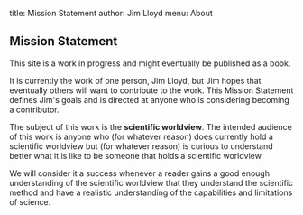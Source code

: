 title: Mission Statement
author: Jim Lloyd
menu: About

## Mission Statement 

This site is a work in progress and might eventually be published as a book. 

It is currently the work of one person, Jim Lloyd, but Jim hopes that eventually others will want to contribute to the work. This Mission Statement defines Jim's goals and is directed at anyone who is considering becoming a contributor.

The subject of this work is the **scientific worldview**. The intended audience of this work is anyone who (for whatever reason) does currently hold a scientific worldview but (for whatever reason) is curious to understand better what it is like to be someone that holds a scientific worldview.

We will consider it a success whenever a reader gains a good enough understanding of the scientific worldview that they understand the scientific method and have a realistic understanding of the capabilities and limitations of science.
   
